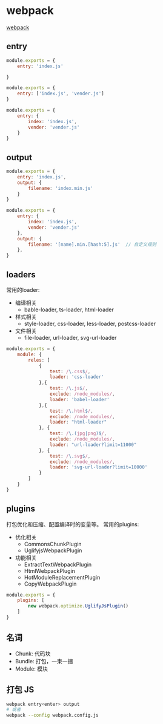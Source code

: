 # webpack

[webpack](https://webpack.js.org)

## entry
```js
module.exports = {
    entry: 'index.js'

}

module.exports = {
    entry: ['index.js', 'vender.js']
}

module.exports = {
    entry: {
        index: 'index.js',
        vender: 'vender.js'
    }
}
```

## output 
```js
module.exports = {
    entry: 'index.js',
    output: {
        filename: 'index.min.js'
    }
}

module.exports = {
    entry: {
        index: 'index.js',
        vender: 'vender.js'
    },
    output: {
        filename: '[name].min.[hash:5].js'  // 自定义规则
    },
}
```

## loaders
常用的loader: 
- 编译相关
    - bable-loader, ts-loader, html-loader
- 样式相关
    - style-loader, css-loader, less-loader, postcss-loader
- 文件相关
    - file-loader, url-loader, svg-url-loader
```js
module.exports = {
    module: {
        reles: [
            {
                test: /\.css$/,
                loader: 'css-loader'
            },{
                test: /\.js$/,
                exclude: /node_modules/,
                loader: 'babel-loader'
            },{
                test: /\.html$/,
                exclude: /node_modules/,
                loader: "html-loader"
            }, {
                test: /\.(jpg|png)$/,
                exclude: /node_modules/,
                loader: "url-loader?limit=11000"
            }, {
                test: /\.svg$/,
                exclude: /node_modules/, 
                loader: 'svg-url-loader?limit=10000'
            }
        ]
    }
}
```

## plugins
打包优化和压缩、配置编译时的变量等。
常用的plugins:
- 优化相关
    - CommonsChunkPlugin
    - UglifyjsWebpackPlugin
- 功能相关
    - ExtractTextWebpackPlugin
    - HtmlWebpackPlugin
    - HotModuleReplacementPlugin
    - CopyWebpackPlugin
```js
module.exports = {
    plugins: [
        new webpack.optimize.UglifyJsPlugin()
    ]
}
```

## 名词
- Chunk: 代码块
- Bundle: 打包，一束一捆
- Module: 模块

## 打包 JS
```sh
webpack entry<enter> output
# 或者
webpack --config webpack.config.js
```


